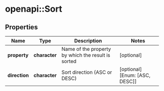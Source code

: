 # openapi::Sort


## Properties
Name | Type | Description | Notes
------------ | ------------- | ------------- | -------------
**property** | **character** | Name of the property by which the result is sorted | [optional] 
**direction** | **character** | Sort direction (ASC or DESC) | [optional] [Enum: [ASC, DESC]] 


